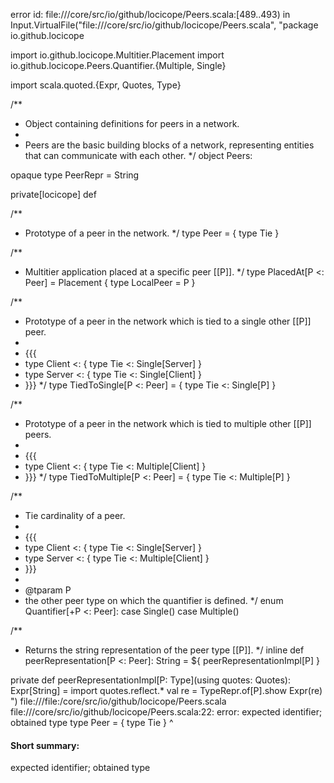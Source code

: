 error id: file://<WORKSPACE>/core/src/io/github/locicope/Peers.scala:[489..493) in Input.VirtualFile("file://<WORKSPACE>/core/src/io/github/locicope/Peers.scala", "package io.github.locicope

import io.github.locicope.Multitier.Placement
import io.github.locicope.Peers.Quantifier.{Multiple, Single}

import scala.quoted.{Expr, Quotes, Type}

/**
 * Object containing definitions for peers in a network.
 *
 * Peers are the basic building blocks of a network, representing entities that can communicate with each other.
 */
object Peers:

  opaque type PeerRepr = String

  private[locicope] def 

  /**
   * Prototype of a peer in the network.
   */
  type Peer = { type Tie }

  /**
   * Multitier application placed at a specific peer [[P]].
   */
  type PlacedAt[P <: Peer] = Placement { type LocalPeer = P }

  /**
   * Prototype of a peer in the network which is tied to a single other [[P]] peer.
   *
   * {{{
   * type Client <: { type Tie <: Single[Server] }
   * type Server <: { type Tie <: Single[Client] }
   * }}}
   */
  type TiedToSingle[P <: Peer] = { type Tie <: Single[P] }

  /**
   * Prototype of a peer in the network which is tied to multiple other [[P]] peers.
   *
   * {{{
   * type Client <: { type Tie <: Multiple[Client] }
   * }}}
   */
  type TiedToMultiple[P <: Peer] = { type Tie <: Multiple[P] }

  /**
   * Tie cardinality of a peer.
   *
   * {{{
   * type Client <: { type Tie <: Single[Server] }
   * type Server <: { type Tie <: Multiple[Client] }
   * }}}
   *
   * @tparam P
   *   the other peer type on which the quantifier is defined.
   */
  enum Quantifier[+P <: Peer]:
    case Single()
    case Multiple()

  /**
   * Returns the string representation of the peer type [[P]].
   */
  inline def peerRepresentation[P <: Peer]: String = ${ peerRepresentationImpl[P] }

  private def peerRepresentationImpl[P: Type](using quotes: Quotes): Expr[String] =
    import quotes.reflect.*
    val re = TypeRepr.of[P].show
    Expr(re)
")
file://<WORKSPACE>/file:<WORKSPACE>/core/src/io/github/locicope/Peers.scala
file://<WORKSPACE>/core/src/io/github/locicope/Peers.scala:22: error: expected identifier; obtained type
  type Peer = { type Tie }
  ^
#### Short summary: 

expected identifier; obtained type